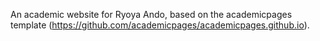 An academic website for Ryoya Ando, based on the academicpages template (https://github.com/academicpages/academicpages.github.io).
